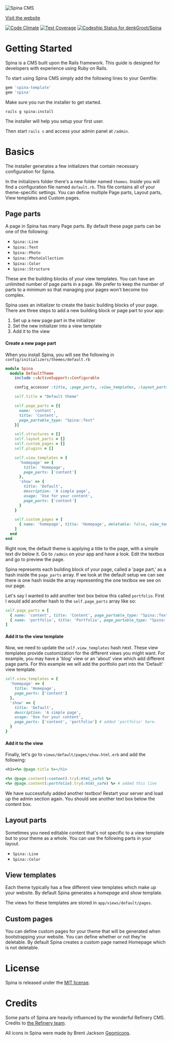 ![Spina CMS](http://www.denkwebsite.nl/spinacms.png)

[Visit the website](http://www.spinacms.com)

[![Code Climate](https://codeclimate.com/github/denkGroot/Spina/badges/gpa.svg)](https://codeclimate.com/github/denkGroot/Spina) [![Test Coverage](https://codeclimate.com/github/denkGroot/Spina/badges/coverage.svg)](https://codeclimate.com/github/denkGroot/Spina/coverage) [ ![Codeship Status for denkGroot/Spina](https://codeship.com/projects/e13debf0-e6af-0132-8abf-32d84f3372de/status?branch=master)](https://codeship.com/projects/82322)

# Getting Started

Spina is a CMS built upon the Rails framework. This guide is designed for developers with experience using Ruby on Rails.

To start using Spina CMS simply add the following lines to your Gemfile:

```ruby
gem 'spina-template'
gem 'spina'
```

Make sure you run the installer to get started.

    rails g spina:install

The installer will help you setup your first user.

Then start `rails s` and access your admin panel at `/admin`.

# Basics

The installer generates a few initializers that contain necessary configuration for Spina.

In the initializers folder there's a new folder named `themes`. Inside you will find a configuration file named `default.rb`. This file contains all of your theme-specific settings. You can define multiple Page parts, Layout parts, View templates and Custom pages.

## Page parts

A page in Spina has many Page parts. By default these page parts can be one of the following:

- `Spina::Line`
- `Spina::Text`
- `Spina::Photo`
- `Spina::PhotoCollection`
- `Spina::Color`
- `Spina::Structure`

These are the building blocks of your view templates. You can have an unlimited number of page parts in a page. We prefer to keep the number of parts to a minimum so that managing your pages won't become too complex.

Spina uses an initializer to create the basic building blocks of your page. There are three steps to add a new building block or page part to your app:

1. Set up a new page part in the initializer
2. Set the new initializer into a view template
3. Add it to the view

#### Create a new page part
When you install Spina, you will see the following in `config/initializers/themes/default.rb`

```ruby
module Spina
  module DefaultTheme
    include ::ActiveSupport::Configurable

    config_accessor :title, :page_parts, :view_templates, :layout_parts, :custom_pages, :plugins, :structures

    self.title = "Default theme"

    self.page_parts = [{
      name: 'content',
      title: 'Content',
      page_partable_type: "Spina::Text"
    }]

    self.structures = []
    self.layout_parts = []
    self.custom_pages = []
    self.plugins = []

    self.view_templates = {
      'homepage' => {
        title: 'Homepage',
        page_parts: ['content']
      },
      'show' => {
        title: 'Default',
        description: 'A simple page',
        usage: 'Use for your content',
        page_parts: ['content']
      }
    }

    self.custom_pages = [
      { name: 'homepage', title: 'Homepage', deletable: false, view_template: 'homepage' }
    ]
  end
end
```

Right now, the default theme is applying a title to the page, with a simple text div below it. Go to `/admin` on your app and have a look. Edit the textbox and go to preview the page.

Spina represents each building block of your page, called a 'page part,' as a hash inside the `page_parts` array. If we look at the default setup we can see there is one hash inside the array representing the one textbox we see on our page.

Let's say I wanted to add another text box below this called `portfolio`. First I would add another hash to the `self.page_parts` array like so:

```ruby
self.page_parts = [
  { name: 'content', title: 'Content', page_partable_type: "Spina::Text" },
  { name: 'portfolio', title: 'Portfolio', page_partable_type: "Spina::Text" } # added this second hash
]
```

#### Add it to the view template

Now, we need to update the `self.view_templates` hash next. These view templates provide customization for the different views you might want. For example, you may have a 'blog' view or an 'about' view which add different page parts. For this example we will add the portfolio part into the 'Default' view template.

```ruby
self.view_templates = {
  'homepage' => {
    title: 'Homepage',
    page_parts: ['content']
  },
  'show' => {
    title: 'Default',
    description: 'A simple page',
    usage: 'Use for your content',
    page_parts: ['content', 'portfolio'] # added 'portfolio' here.
  }
}
```

#### Add it to the view

Finally, let's go to `views/default/pages/show.html.erb` and add the following:

```ruby
<h1><%= @page.title %></h1>

<%= @page.content(:content).try(:html_safe) %>
<%= @page.content(:portfolio).try(:html_safe) %> # added this line
```

We have successfully added another textbox! Restart your server and load up the admin section again. You should see another text box below the content box.

## Layout parts

Sometimes you need editable content that's not specific to a view template but to your theme as a whole. You can use the following parts in your layout.

- `Spina::Line`
- `Spina::Color`

## View templates

Each theme typically has a few different view templates which make up your website. By default Spina generates a *homepage* and *show* template.

The views for these templates are stored in `app/views/default/pages`.

## Custom pages

You can define custom pages for your theme that will be generated when bootstrapping your website. You can define whether or not they're deletable. By default Spina creates a custom page named Homepage which is not deletable.

# License

Spina is released under the [MIT license](LICENSE.md).

# Credits

Some parts of Spina are heavily influenced by the wonderful Refinery CMS. Credits to [the Refinery  team](http://www.refinerycms.com/about).

All icons in Spina were made by Brent Jackson [Geomicons](http://jxnblk.com/geomicons-wired/).
